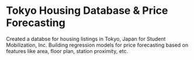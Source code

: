 # Tokyo Housing Database & Price Forecasting
Created a databse for housing listings in Tokyo, Japan for Student Mobilization, Inc. Building regression models for price forecasting based on features like area, floor plan, station proximity, etc. 
